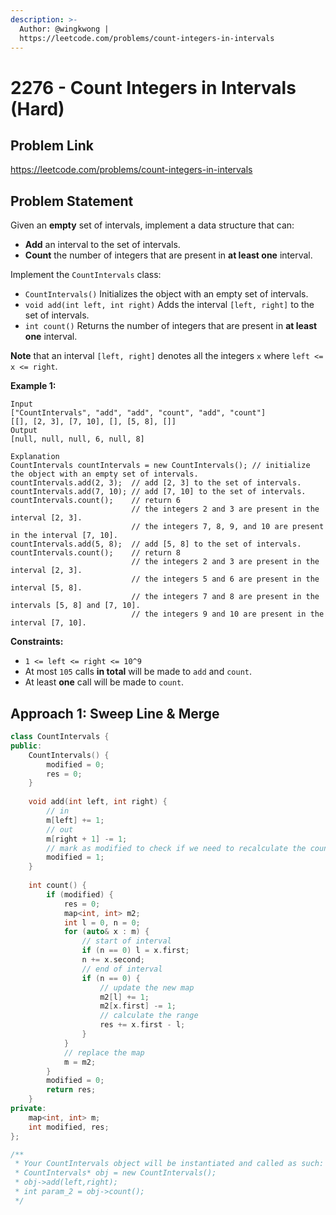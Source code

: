 ```yaml
---
description: >-
  Author: @wingkwong |
  https://leetcode.com/problems/count-integers-in-intervals
---
```


# 2276 - Count Integers in Intervals (Hard)

## Problem Link

https://leetcode.com/problems/count-integers-in-intervals

## Problem Statement

Given an **empty** set of intervals, implement a data structure that can:

* **Add** an interval to the set of intervals.
* **Count** the number of integers that are present in **at least one** interval.

Implement the `CountIntervals` class:

* `CountIntervals()` Initializes the object with an empty set of intervals.
* `void add(int left, int right)` Adds the interval `[left, right]` to the set of intervals.
* `int count()` Returns the number of integers that are present in **at least one** interval.

**Note** that an interval `[left, right]` denotes all the integers `x` where `left <= x <= right`.

**Example 1:**

```
Input
["CountIntervals", "add", "add", "count", "add", "count"]
[[], [2, 3], [7, 10], [], [5, 8], []]
Output
[null, null, null, 6, null, 8]

Explanation
CountIntervals countIntervals = new CountIntervals(); // initialize the object with an empty set of intervals. 
countIntervals.add(2, 3);  // add [2, 3] to the set of intervals.
countIntervals.add(7, 10); // add [7, 10] to the set of intervals.
countIntervals.count();    // return 6
                           // the integers 2 and 3 are present in the interval [2, 3].
                           // the integers 7, 8, 9, and 10 are present in the interval [7, 10].
countIntervals.add(5, 8);  // add [5, 8] to the set of intervals.
countIntervals.count();    // return 8
                           // the integers 2 and 3 are present in the interval [2, 3].
                           // the integers 5 and 6 are present in the interval [5, 8].
                           // the integers 7 and 8 are present in the intervals [5, 8] and [7, 10].
                           // the integers 9 and 10 are present in the interval [7, 10].
```

**Constraints:**

* `1 <= left <= right <= 10^9`
* At most `105` calls **in total** will be made to `add` and `count`.
* At least **one** call will be made to `count`.

## Approach 1: Sweep Line & Merge

<SolutionAuthor name="@wingkwong"/>

```cpp
class CountIntervals {
public:
    CountIntervals() {
        modified = 0;
        res = 0;
    }
    
    void add(int left, int right) {
        // in
        m[left] += 1;
        // out
        m[right + 1] -= 1;
        // mark as modified to check if we need to recalculate the count
        modified = 1;
    }
    
    int count() {
        if (modified) {
            res = 0;
            map<int, int> m2;
            int l = 0, n = 0;
            for (auto& x : m) {
                // start of interval
                if (n == 0) l = x.first;
                n += x.second;
                // end of interval
                if (n == 0) {
                    // update the new map
                    m2[l] += 1;
                    m2[x.first] -= 1;
                    // calculate the range
                    res += x.first - l;
                }
            }
            // replace the map 
            m = m2;
        }
        modified = 0;
        return res;
    }
private:
    map<int, int> m;
    int modified, res;
};

/**
 * Your CountIntervals object will be instantiated and called as such:
 * CountIntervals* obj = new CountIntervals();
 * obj->add(left,right);
 * int param_2 = obj->count();
 */

```